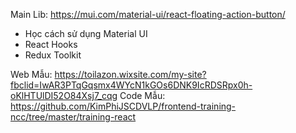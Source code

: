 Main Lib: https://mui.com/material-ui/react-floating-action-button/
- Học cách sử dụng Material UI
- React Hooks
- Redux Toolkit


Web Mẫu: https://toilazon.wixsite.com/my-site?fbclid=IwAR3PTqGqsmx4WYcN1kGOs6DNK9IcRDSRpx0h-oKlHTUlDI52O84Xsj7_cqg
Code Mẫu: https://github.com/KimPhiJSCDVLP/frontend-training-ncc/tree/master/training-react